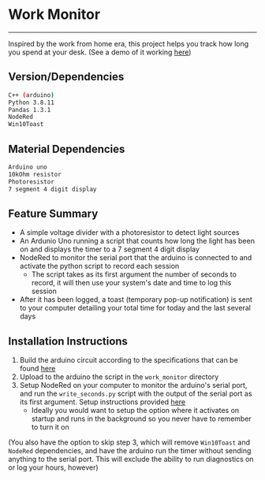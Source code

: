 # Work Monitor
---
Inspired by the work from home era, this project helps you track how long you spend at your desk. (See a demo of it working [here](https://www.maxyarmak.tech/workmonitor))
## Version/Dependencies

```sh
C++ (arduino)
Python 3.8.11
Pandas 1.3.1
NodeRed
Win10Toast
```
## Material Dependencies
```sh
Arduino uno
10kOhm resistor
Photoresistor
7 segment 4 digit display
```

## Feature Summary
- A simple voltage divider with a photoresistor to detect light sources
- An Ardunio Uno running a script that counts how long the light has been on and displays the timer to a 7 segment 4 digit display
- NodeRed to monitor the serial port that the arduino is connected to and activate the python script to record each session
    -  The script takes as its first argument the number of seconds to record, it will then use your system's date and time to log this session
-  After it has been logged, a toast (temporary pop-up notification) is sent to your computer detailing your total time for today and the last several days

## Installation Instructions
1. Build the arduino circuit according to the specifications that can be found [here](maxyarmak.tech/workmonitor)
2. Upload to the arduino the script in the `work_monitor` directory
3. Setup NodeRed on your computer to monitor the arduino's serial port, and run the `write_seconds.py` script with the output of the serial port as its first argument. Setup instructions provided [here](https://nodered.org/docs/getting-started/windows)
    - Ideally you would want to setup the option where it activates on startup and runs in the background so you never have to remember to turn it on

(You also have the option to skip step 3, which will remove `Win10Toast` and `NodeRed` dependencies, and have the arduino run the timer without sending anything to the serial port. This will exclude the ability to run diagnostics on or log your hours, however)
